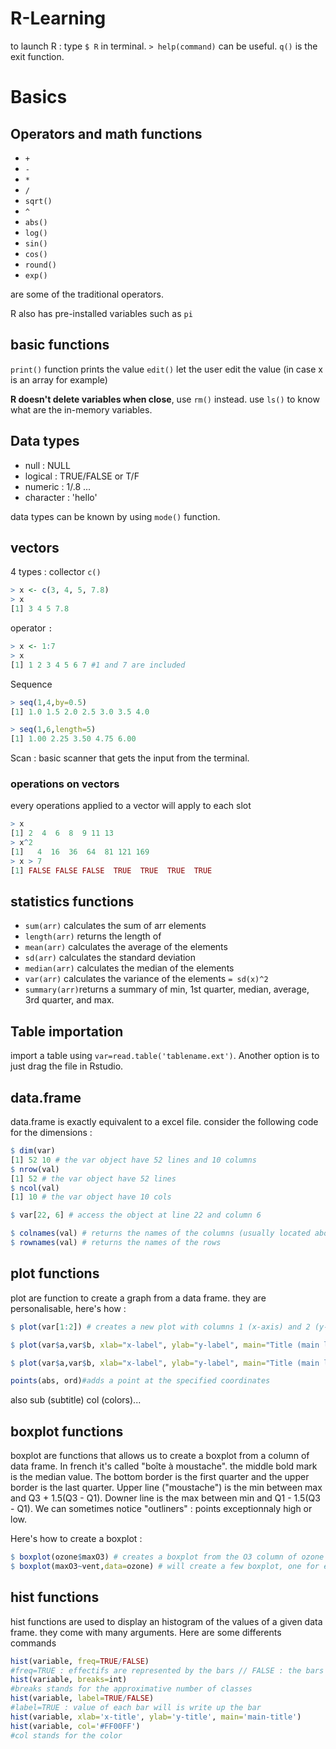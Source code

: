 # R-Learning

to launch R : type `$ R` in terminal. `> help(command)` can be useful. `q()` is the exit function.

# Basics
## Operators and math functions

- `+`
- `-`
- `*`
- `/`
- `sqrt()`
- `^`
- `abs()`
- `log()`
- `sin()`
- `cos()`
- `round()`
- `exp()`

are some of the traditional operators.

R also has pre-installed variables such as `pi`

## basic functions

`print()` function prints the value
`edit()` let the user edit the value (in case x is an array for example)

**R doesn't delete variables when close**, use `rm()` instead. use `ls()` to know what are the in-memory variables.

## Data types
- null : NULL
- logical : TRUE/FALSE or T/F
- numeric : 1/.8 ...
- character : 'hello'

data types can be known by using `mode()` function.

## vectors 
4 types : 
collector `c()`
```R
> x <- c(3, 4, 5, 7.8)
> x
[1] 3 4 5 7.8
```
operator `:`
```R
> x <- 1:7
> x
[1] 1 2 3 4 5 6 7 #1 and 7 are included
```
Sequence
```R
> seq(1,4,by=0.5)
[1] 1.0 1.5 2.0 2.5 3.0 3.5 4.0

> seq(1,6,length=5)
[1] 1.00 2.25 3.50 4.75 6.00
```
Scan : basic scanner that gets the input from the terminal.

### operations on vectors
every operations applied to a vector will apply to each slot
```R
> x
[1] 2  4  6  8  9 11 13
> x^2
[1]   4  16  36  64  81 121 169
> x > 7
[1] FALSE FALSE FALSE  TRUE  TRUE  TRUE  TRUE
```

## statistics functions

- `sum(arr)` calculates the sum of arr elements
- `length(arr)` returns the length of 
- `mean(arr)` calculates the average of the elements
- `sd(arr)` calculates the standard deviation
- `median(arr)` calculates the median of the elements
- `var(arr)` calculates the variance of the elements `= sd(x)^2`
- `summary(arr)`returns a summary of min, 1st quarter, median, average, 3rd quarter, and max.

## Table importation

import a table using `var=read.table('tablename.ext')`. Another option is to just drag the file in Rstudio.

## data.frame
data.frame is exactly equivalent to a excel file. consider the following code for the dimensions : 
```R
$ dim(var)
[1] 52 10 # the var object have 52 lines and 10 columns
$ nrow(val)
[1] 52 # the var object have 52 lines
$ ncol(val)
[1] 10 # the var object have 10 cols

$ var[22, 6] # access the object at line 22 and column 6

$ colnames(val) # returns the names of the columns (usually located above the first line, not neccessary a line)
$ rownames(val) # returns the names of the rows
```

## plot functions
plot are function to create a graph from a data frame. they are personalisable, here's how :

```R
$ plot(var[1:2]) # creates a new plot with columns 1 (x-axis) and 2 (y-axis)

$ plot(var$a,var$b, xlab="x-label", ylab="y-label", main="Title (main label)") # more advanced plot

$ plot(var$a,var$b, xlab="x-label", ylab="y-label", main="Title (main label)", type="l") # type="l" stands for a line graphic (time values), default p (points) and last b (both)

points(abs, ord)#adds a point at the specified coordinates

```
also sub (subtitle) col (colors)...

## boxplot functions
boxplot are functions that allows us to create a boxplot from a column of data frame. In french it's called "boîte à moustache". the middle bold mark is the median value. The bottom border is the first quarter and the upper border is the last quarter. Upper line ("moustache") is the min between max and Q3 + 1.5(Q3 - Q1). Downer line is the max between min and Q1 - 1.5(Q3 - Q1). We can sometimes notice "outliners" : points exceptionnaly high or low.

Here's how to create a boxplot : 
```R
$ boxplot(ozone$maxO3) # creates a boxplot from the O3 column of ozone table
$ boxplot(maxO3~vent,data=ozone) # will create a few boxplot, one for each wind sector in this example
```

## hist functions

hist functions are used to display an histogram of the values of a given data frame. they come with many arguments. Here are some differents commands

```R
hist(variable, freq=TRUE/FALSE)
#freq=TRUE : effectifs are represented by the bars // FALSE : the bars represents frequences
hist(variable, breaks=int)
#breaks stands for the approximative number of classes
hist(variable, label=TRUE/FALSE)
#label=TRUE : value of each bar will is write up the bar
hist(variable, xlab='x-title', ylab='y-title', main='main-title')
hist(variable, col='#FF00FF')
#col stands for the color

```
